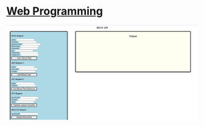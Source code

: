# [Web Programming](https://www.csd.uoc.gr/CSD/index.jsp?content=courses_catalog&openmenu=demoAcc3&lang=en&course=94)
![alt text](https://github.com/georgeleve/CS359/blob/main/screenshot.jpg)
